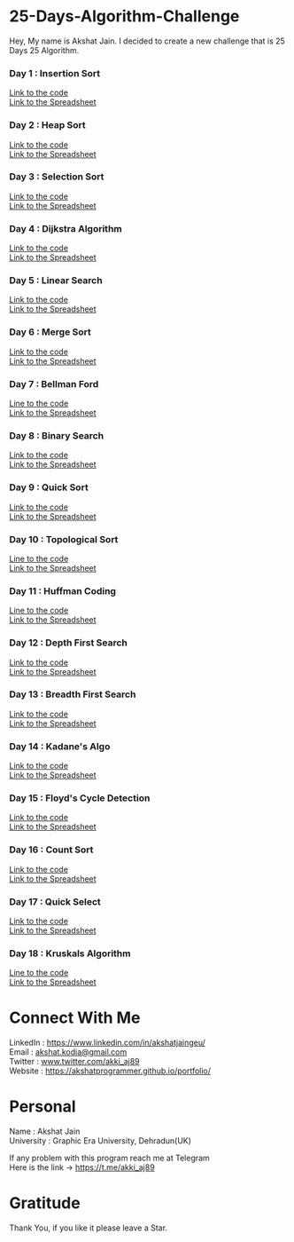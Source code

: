 # 25-Days-Algorithm-Challenge
Hey, My name is Akshat Jain. I decided to create a new challenge that is 25 Days 25 Algorithm.

### Day 1 : Insertion Sort
[Link to the code](https://github.com/akshatprogrammer/25-Days-Algorithm-Challenge/blob/main/Sorting/insertionSort.cpp)</br>
[Link to the Spreadsheet](https://github.com/akshatprogrammer/25-Days-Algorithm-Challenge/blob/main/Algo-Spreadsheet.ods)

### Day 2 : Heap Sort
[Link to the code](https://github.com/akshatprogrammer/25-Days-Algorithm-Challenge/blob/main/Sorting/heapSort.cpp)</br>
[Link to the Spreadsheet](https://github.com/akshatprogrammer/25-Days-Algorithm-Challenge/blob/main/Algo-Spreadsheet.ods)

### Day 3 : Selection Sort
[Link to the code](https://github.com/akshatprogrammer/25-Days-Algorithm-Challenge/blob/main/Sorting/selectionSort.cpp)</br>
[Link to the Spreadsheet](https://github.com/akshatprogrammer/25-Days-Algorithm-Challenge/blob/main/Algo-Spreadsheet.ods)

### Day 4 : Dijkstra Algorithm
[Link to the code](https://github.com/akshatprogrammer/25-Days-Algorithm-Challenge/blob/main/Graphs/Dijkstra.cpp)</br>
[Link to the Spreadsheet](https://github.com/akshatprogrammer/25-Days-Algorithm-Challenge/blob/main/Algo-Spreadsheet.ods)

### Day 5 : Linear Search
[Link to the code](https://github.com/akshatprogrammer/25-Days-Algorithm-Challenge/blob/main/Searching/LinearSearch.cpp)</br>
[Link to the Spreadsheet](https://github.com/akshatprogrammer/25-Days-Algorithm-Challenge/blob/main/Algo-Spreadsheet.ods)

### Day 6 : Merge Sort
[Link to the code](https://github.com/akshatprogrammer/25-Days-Algorithm-Challenge/blob/main/Sorting/MergeSort.cpp)</br>
[Link to the Spreadsheet](https://github.com/akshatprogrammer/25-Days-Algorithm-Challenge/blob/main/Algo-Spreadsheet.ods)

### Day 7 : Bellman Ford
[Line to the code](https://github.com/akshatprogrammer/25-Days-Algorithm-Challenge/blob/main/Graphs/BellmanFord.cpp)</br>
[Link to the Spreadsheet](https://github.com/akshatprogrammer/25-Days-Algorithm-Challenge/blob/main/Algo-Spreadsheet.ods)

### Day 8 : Binary Search
[Link to the code](https://github.com/akshatprogrammer/25-Days-Algorithm-Challenge/blob/main/Searching/BinarySearch.cpp)</br>
[Link to the Spreadsheet](https://github.com/akshatprogrammer/25-Days-Algorithm-Challenge/blob/main/Algo-Spreadsheet.ods)

### Day 9 : Quick Sort
[Link to the code](https://github.com/akshatprogrammer/25-Days-Algorithm-Challenge/blob/main/Sorting/QuickSort.cpp)</br>
[Link to the Spreadsheet](https://github.com/akshatprogrammer/25-Days-Algorithm-Challenge/blob/main/Algo-Spreadsheet.ods)

### Day 10 : Topological Sort
[Line to the code](https://github.com/akshatprogrammer/25-Days-Algorithm-Challenge/blob/main/Graphs/TopologicalSort.cpp)</br>
[Link to the Spreadsheet](https://github.com/akshatprogrammer/25-Days-Algorithm-Challenge/blob/main/Algo-Spreadsheet.ods)

### Day 11 : Huffman Coding
[Line to the code](https://github.com/akshatprogrammer/25-Days-Algorithm-Challenge/blob/main/Other%20Basic/HuffmanCode.cpp)</br>
[Link to the Spreadsheet](https://github.com/akshatprogrammer/25-Days-Algorithm-Challenge/blob/main/Algo-Spreadsheet.ods)

### Day 12 : Depth First Search
[Link to the code](https://github.com/akshatprogrammer/25-Days-Algorithm-Challenge/blob/main/Searching/DFS.cpp)</br>
[Link to the Spreadsheet](https://github.com/akshatprogrammer/25-Days-Algorithm-Challenge/blob/main/Algo-Spreadsheet.ods)

### Day 13 : Breadth First Search
[Link to the code](https://github.com/akshatprogrammer/25-Days-Algorithm-Challenge/blob/main/Searching/BFS.cpp)</br>
[Link to the Spreadsheet](https://github.com/akshatprogrammer/25-Days-Algorithm-Challenge/blob/main/Algo-Spreadsheet.ods)

### Day 14 : Kadane's Algo
[Link to the code](https://github.com/akshatprogrammer/25-Days-Algorithm-Challenge/blob/main/Arrays/kadanes.cpp)</br>
[Link to the Spreadsheet](https://github.com/akshatprogrammer/25-Days-Algorithm-Challenge/blob/main/Algo-Spreadsheet.ods)

### Day 15 : Floyd's Cycle Detection
[Link to the code](https://github.com/akshatprogrammer/25-Days-Algorithm-Challenge/blob/main/Arrays/FloydsCycleDetection.cpp)</br>
[Link to the Spreadsheet](https://github.com/akshatprogrammer/25-Days-Algorithm-Challenge/blob/main/Algo-Spreadsheet.ods)

### Day 16 : Count Sort
[Link to the code](https://github.com/akshatprogrammer/25-Days-Algorithm-Challenge/blob/main/Sorting/CountSort.cpp)</br>
[Link to the Spreadsheet](https://github.com/akshatprogrammer/25-Days-Algorithm-Challenge/blob/main/Algo-Spreadsheet.ods)

### Day 17 : Quick Select
[Link to the code](https://github.com/akshatprogrammer/25-Days-Algorithm-Challenge/blob/main/Arrays/quickSelect.cpp)</br>
[Link to the Spreadsheet](https://github.com/akshatprogrammer/25-Days-Algorithm-Challenge/blob/main/Algo-Spreadsheet.ods)

### Day 18 : Kruskals Algorithm
[Line to the code](https://github.com/akshatprogrammer/25-Days-Algorithm-Challenge/blob/main/Graphs/Kruskals.cpp)</br>
[Link to the Spreadsheet](https://github.com/akshatprogrammer/25-Days-Algorithm-Challenge/blob/main/Algo-Spreadsheet.ods)

# Connect With Me
LinkedIn : https://www.linkedin.com/in/akshatjaingeu/<br/>
Email : akshat.kodia@gmail.com<br/>
Twitter : www.twitter.com/akki_aj89<br/>
Website : https://akshatprogrammer.github.io/portfolio/

# Personal
Name : Akshat Jain<br/>
University : Graphic Era University, Dehradun(UK)

If any problem with this program reach me at Telegram<br/>
Here is the link -> https://t.me/akki_aj89

# Gratitude
Thank You, if you like it please leave a Star.

